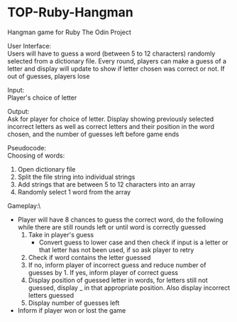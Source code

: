 # TOP-Ruby-Hangman
Hangman game for Ruby The Odin Project

User Interface:\
Users will have to guess a word (between 5 to 12 characters) randomly selected from a dictionary file. Every round, players can make a guess of a letter and display will update to show if letter chosen was correct or not. If out of guesses, players lose

Input:\
Player's choice of letter

Output:\
Ask for player for choice of letter. Display showing previously selected incorrect letters as well as correct letters and their position in the word chosen, and the number of guesses left before game ends

Pseudocode:\
Choosing of words:
1. Open dictionary file
2. Split the file string into individual strings 
3. Add strings that are between 5 to 12 characters into an array
4. Randomly select 1 word from the array

Gameplay:\
* Player will have 8 chances to guess the correct word, do the following while there are still rounds left or until word is correctly guessed
    1. Take in player's guess
        * Convert guess to lower case and then check if input is a letter or that letter has not been used, if so ask player to retry
    2. Check if word contains the letter guessed
    3. If no, inform player of incorrect guess and reduce number of guesses by 1. If yes, inform player of correct guess
    4. Display position of guessed letter in words, for letters still not guessed, display _ in that appropriate position. Also display incorrect letters guessed
    5. Display number of guesses left
* Inform if player won or lost the game